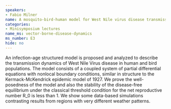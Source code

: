 ```yaml
---
speakers:
- Fabio Milner
name: A mosquito-bird-human model for West Nile virus disease transmission
categories:
- Minisymposium lectures
name_ms: vector-borne-disease-dynamics
ms_number: E3
hide: no
---
```

An infection-age structured model is proposed and analyzed to describe the transmission dynamics of West Nile Virus disease in human and bird populations. The model consists of a coupled system of partial differential equations with nonlocal boundary conditions, similar in structure to the Kermack-McKendrick epidemic model of 1927. We prove the well-posedness of the model and also the stability of the disease-free equilibrium under the classical threshold condition for the net reproductive number R_0 is less than 1. We show some data-based simulations contrasting results from regions with very different weather patterns.
